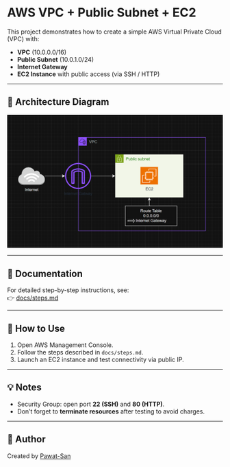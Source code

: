# AWS VPC + Public Subnet + EC2

This project demonstrates how to create a simple AWS Virtual Private Cloud (VPC) with:
- **VPC** (10.0.0.0/16)
- **Public Subnet** (10.0.1.0/24)
- **Internet Gateway**
- **EC2 Instance** with public access (via SSH / HTTP)

---

## 📌 Architecture Diagram
![VPC Diagram](diagram.png)

---

## 📖 Documentation
For detailed step-by-step instructions, see:  
👉 [docs/steps.md](docs/steps.md)

---

## 🚀 How to Use
1. Open AWS Management Console.
2. Follow the steps described in `docs/steps.md`.
3. Launch an EC2 instance and test connectivity via public IP.

---

## 💡 Notes
- Security Group: open port **22 (SSH)** and **80 (HTTP)**.
- Don’t forget to **terminate resources** after testing to avoid charges.

---

## 👤 Author
Created by [Pawat-San](https://github.com/Pawat-San)
